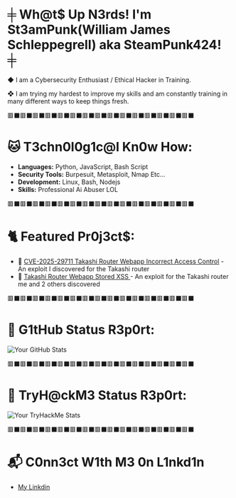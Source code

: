 # ╪ Wh@t$ Up N3rds! I'm St3amPunk(William James Schleppegrell) aka SteamPunk424! ╪

◆ I am a Cybersecurity Enthusiast / Ethical Hacker in Training.

❖ I am trying my hardest to improve my skills and am constantly training in many different ways to keep things fresh.

🟥⬛🟥⬛🟥⬛🟥⬛🟥⬛🟥⬛🟥⬛🟥⬛🟥⬛🟥⬛🟥⬛🟥⬛🟥⬛🟥⬛🟥⬛

# 🐱 T3chn0l0g1c@l Kn0w How:

- **Languages:** Python, JavaScript, Bash Script
- **Security Tools:** Burpesuit, Metasploit, Nmap Etc...   
- **Development:** Linux, Bash, Nodejs
- **Skills:** Professional Ai Abuser LOL

🟥⬛🟥⬛🟥⬛🟥⬛🟥⬛🟥⬛🟥⬛🟥⬛🟥⬛🟥⬛🟥⬛🟥⬛🟥⬛🟥⬛🟥⬛
# 🐈 Featured Pr0j3ct$:

- 🔗 [CVE-2025-29711 Takashi Router Webapp Incorrect Access Control](https://github.com/SteamPunk424/CVE-2025-29711-TAKASHI-Wireless-Instant-Router-And-Repeater-WebApp-Incorrect-Access-Control) - An exploit I discovered for the Takashi router
- 🔗 [Takashi Router Webapp Stored XSS ](https://github.com/SteamPunk424/TAKASHI-Wireless-Instant-Router-And-Repeater-WebApp-Authenticated-Stored-XSS) - An exploit for the Takashi router me and 2 others discovered

🟥⬛🟥⬛🟥⬛🟥⬛🟥⬛🟥⬛🟥⬛🟥⬛🟥⬛🟥⬛🟥⬛🟥⬛🟥⬛🟥⬛🟥⬛

# 🦠 G1tHub Status R3p0rt:

![Your GitHub Stats](https://github-readme-stats.vercel.app/api?username=SteamPunk424&show_icons=true&theme=radical)  

🟥⬛🟥⬛🟥⬛🟥⬛🟥⬛🟥⬛🟥⬛🟥⬛🟥⬛🟥⬛🟥⬛🟥⬛🟥⬛🟥⬛🟥⬛

# 🦠 TryH@ckM3 Status R3p0rt:

![Your TryHackMe Stats](https://tryhackme-badges.s3.amazonaws.com/St3amPunk.png)  

🟥⬛🟥⬛🟥⬛🟥⬛🟥⬛🟥⬛🟥⬛🟥⬛🟥⬛🟥⬛🟥⬛🟥⬛🟥⬛🟥⬛🟥⬛


# 📬 C0nn3ct W1th M3 0n L1nkd1n

- [My Linkdin](https://www.linkedin.com/in/william-james-schleppegrell-1b9429351/)  


